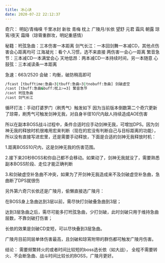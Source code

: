 ```yaml
---
title: 冰心诀
date: 2020-07-22 22:12:37
---
```

奇穴： 明妃/青梅嗅 千里冰封 新妆 青梅 枕上 广陵月/长依 望舒 元君 霜风 朝露 琼宵/夜天 霜降（琼霄重群攻，明妃重感情）

秘籍：玳弦急曲：三本伤害一本距离
      剑气长江：一本回剑舞一本减CD，其他点伤害会心距离均可
      江海凝光：看个人习惯，选不来直接 两伤害一会心一距离
      繁音急节：三本减CD一本满堂会心
      天地低昂：两本减CD一本持续时间，另一本随意
      心鼓弦：三本减读条一本距离
  
急速：663/2520
会破：均衡，破防稍高即可
``` bash
/fcast [tbufftime:急曲<3|tbuff:急曲<3|tnobuff:急曲] 剑破虚空
/cast [tbuff:急曲&buff:枕上>=3] 繁音急节
/cast 玳弦急曲
/cast 剑气长江
```
循环打法：手动打婆罗门（刷秀气）触发如下
因为当前版本倒数第二个奇穴更新了琼霄，刷秀气可触发剑神无我，对自身半径10尺内敌人持续造成AOE伤害

所以在副本BOSS战斗过程中，条件合适时应手动剑神无我，可增加DPS。因为剑神无我的释放时机很难用宏来判断（现在的宏没有判断自己与目标距离的功能），所以没有直接写进宏里，还是需要手动释放，下面是合适的剑神无我释放时机：

1.距离BOSS10尺内，这是剑神无我的伤害范围。

2.接下来20秒BOSS和你自己都不会移动。如果动了，剑神无我就没了，需要熟悉副本BOSS阶段、走位才能正确判断

3.和剑破虚空补急曲不冲突，如果为了开剑神无我造成来不及剑破虚空补急曲，急曲断了DPS就很伤
 
另外第六奇穴长依还是广陵月，偷懒直接选广陵月：

在BOSS身上急曲达到3层以前，需尽快打剑破叠急曲到3层；

达到3层急曲之后，需尽可能多打玳弦急曲，少打剑破，此时剑破只用于维持急曲层数，不靠剑破打伤害；

长依的效果是剑破CD变短，可以尽快叠到3层急曲。

广陵月目前同层单体伤害最高，且剑破和琼宵附带的群伤都可触发广陵月伤害。

结论：
需要频繁转火的或者时间比较短的boss选长依（如大战），
全程不需要转火、不会断急曲、战斗时间比较长的BOSS，广陵月更好。